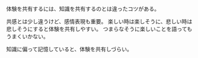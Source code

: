 体験を共有するには、知識を共有するのとは違ったコツがある。

共感とは少し違うけど、感情表現も重要。
楽しい時は楽しそうに、悲しい時は悲しそうにすると体験を共有しやすい。
つまらなそうに楽しいことを語ってもうまくいかない。

知識に偏って記憶していると、体験を共有しづらい。
